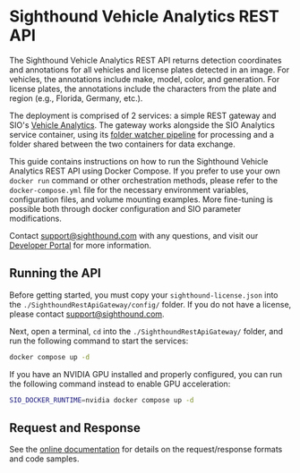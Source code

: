# Sighthound Vehicle Analytics REST API

The Sighthound Vehicle Analytics REST API returns detection coordinates and annotations for all vehicles and license plates detected in an image. For vehicles, the annotations include make, model, color, and generation. For license plates, the annotations include the characters from the plate and region (e.g., Florida, Germany, etc.).

The deployment is comprised of 2 services: a simple REST gateway and SIO's [Vehicle Analytics](https://dev.sighthound.com/sio/pipelines/VehicleAnalytics/). The gateway works alongside the SIO Analytics service container, using its [folder watcher pipeline](https://dev.sighthound.com/sio/pipelines/VehicleAnalytics/#vehicleanalyticsfolderwatch) for processing and a folder shared between the two containers for data exchange.

This guide contains instructions on how to run the Sighthound Vehicle Analytics REST API using Docker Compose. If you prefer to use your own `docker run` command or other orchestration methods, please refer to the `docker-compose.yml` file for the necessary environment variables, configuration files, and volume mounting examples. More fine-tuning is possible both through docker configuration and SIO parameter modifications.

Contact [support@sighthound.com](mailto:support@sighthound.com) with any questions, and visit our [Developer Portal](https://dev.sighthound.com/cloud-api/docs/quickstart/docker/) for more information.


## Running the API

Before getting started, you must copy your `sighthound-license.json` into the `./SighthoundRestApiGateway/config/` folder. If you do not have a license, please contact [support@sighthound.com](mailto:support@sighthound.com).

Next, open a terminal, `cd` into the `./SighthoundRestApiGateway/` folder, and run the following command to start the services:

```bash
docker compose up -d
```

If you have an NVIDIA GPU installed and properly configured, you can run the following command instead to enable GPU acceleration:

```bash
SIO_DOCKER_RUNTIME=nvidia docker compose up -d
```

## Request and Response

See the [online documentation](https://dev.sighthound.com/cloud-api/docs/quickstart/docker/#request-format) for details on the request/response formats and code samples.
